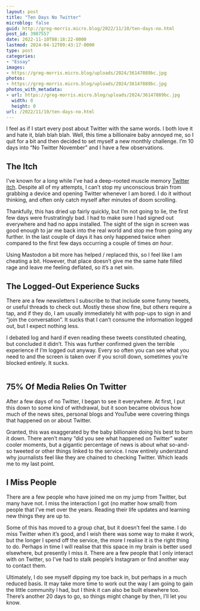 ```yaml
---
layout: post
title: "Ten Days No Twitter"
microblog: false
guid: http://greg-morris.micro.blog/2022/11/10/ten-days-no.html
post_id: 3987557
date: 2022-11-10T08:18:22-0000
lastmod: 2024-04-12T09:43:17-0000
type: post
categories:
- "Essay"
images:
- https://greg-morris.micro.blog/uploads/2024/36147889bc.jpg
photos:
- https://greg-morris.micro.blog/uploads/2024/36147889bc.jpg
photos_with_metadata:
- url: https://greg-morris.micro.blog/uploads/2024/36147889bc.jpg
  width: 0
  height: 0
url: /2022/11/10/ten-days-no.html
---
```

<p>I feel as if I start every post about Twitter with the same words. I both love it and hate it, blah blah blah. Well, this time a billionaire baby annoyed me, so I quit for a bit and then decided to set myself a new monthly challenge. I’m 10 days into “No Twitter November” and I have a few observations.</p>
<h2 id="theitch">The Itch</h2>
<p>I’ve known for a long while I’ve had a deep-rooted muscle memory <a href="/2021/02/05/twitter-muscle-memory.html">Twitter itch</a>. Despite all of my attempts, I can’t stop my unconscious brain from grabbing a device and opening Twitter whenever I am bored. I do it without thinking, and often only catch myself after minutes of doom scrolling.</p>
<p>Thankfully, this has dried up fairly quickly, but I’m not going to lie, the first few days were frustratingly bad. I had to make sure I had signed out everywhere and had no apps installed. The sight of the sign in screen was good enough to jar me back into the real world and stop me from going any further. In the last couple of days it has only happened twice when compared to the first few days occurring a couple of times <em>an hour</em>.</p>
<p>Using Mastodon a bit more has helped / replaced this, so I feel like I am cheating a bit. However, that place doesn’t give me the same hate filled rage and leave me feeling deflated, so it’s a net win.</p>
<h2 id="thelogged-outexperiencesucks">The Logged-Out Experience Sucks</h2>
<p>There are a few newsletters I subscribe to that include some funny tweets, or useful threads to check out. Mostly these show fine, but others require a tap, and if they do, I am usually immediately hit with pop-ups to sign in and “join the conversation”. It sucks that I can’t consume the information logged out, but I expect nothing less.</p>
<p>I debated log and hard if even reading these tweets constituted cheating, but concluded it didn’t. This was further confirmed given the terrible experience if I’m logged out anyway. Every so often you can see what you need to and the screen is taken over if you scroll down, sometimes you’re blocked entirely. It sucks.</p>
<figure><img src="uploads/2024/36147889bc.jpg" alt="" /></figure>
<h2 id="75ofmediareliesontwitter">75% Of Media Relies On Twitter</h2>
<p>After a few days of no Twitter, I began to see it everywhere. At first, I put this down to some kind of withdrawal, but it soon became obvious how much of the news sites, personal blogs and YouTube were covering things that happened on or about Twitter.</p>
<p>Granted, this was exaggerated by the baby billionaire doing his best to burn it down. There aren’t many “did you see what happened on Twitter” water cooler moments, but a gigantic percentage of news is about what so-and-so tweeted or other things linked to the service. I now entirely understand why journalists feel like they are chained to checking Twitter. Which leads me to my last point.</p>
<h2 id="imisspeople">I Miss People</h2>
<p>There are a few people who have joined me on my jump from Twitter, but many have not. I miss the interaction I got (no matter how small) from people that I’ve met over the years. Reading their life updates and learning new things they are up to.</p>
<p>Some of this has moved to a group chat, but it doesn’t feel the same. I do miss Twitter when it’s good, and I wish there was some way to make it work, but the longer I spend off the service, the more I realise it is the right thing to do. Perhaps in time I will realise that this space in my brain is better used elsewhere, but presently I miss it. There are a few people that I only interact with on Twitter, so I’ve had to stalk people’s Instagram or find another way to contact them.</p>
<p>Ultimately, I do see myself dipping my toe back in, but perhaps in a much reduced basis. It may take more time to work out the way I am going to gain the little community I had, but I think it can also be built elsewhere too. There’s another 20 days to go, so things might change by then, I’ll let you know.</p>
